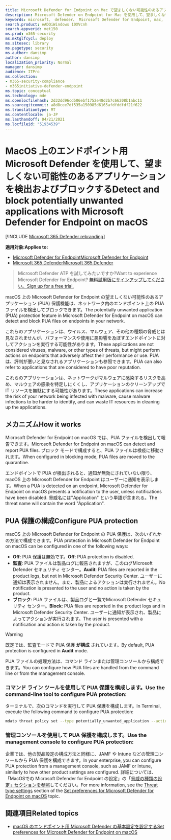 ```yaml
---
title: Microsoft Defender for Endpoint on Mac で望ましくない可能性のあるアプリケーションを検出してブロックする
description: Microsoft Defender on Endpoint for Mac を使用して、望ましくない可能性があるアプリケーション (PUA) を検出してブロックします。
keywords: microsoft、 defender、 Microsoft Defender for Endpoint, mac, pua, pus
search.product: eADQiWindows 10XVcnh
search.appverid: met150
ms.prod: m365-security
ms.mktglfcycl: deploy
ms.sitesec: library
ms.pagetype: security
ms.author: dansimp
author: dansimp
localization_priority: Normal
manager: dansimp
audience: ITPro
ms.collection:
- m365-security-compliance
- m365initiative-defender-endpoint
ms.topic: conceptual
ms.technology: mde
ms.openlocfilehash: 2d32dd96cd506ebf1752e48d2b7c66208b1abc11
ms.sourcegitcommit: a8d8cee7df535a150985d6165afdfddfdf21f622
ms.translationtype: MT
ms.contentlocale: ja-JP
ms.lasthandoff: 04/21/2021
ms.locfileid: "51934539"
---
```

# <a name="detect-and-block-potentially-unwanted-applications-with-microsoft-defender-for-endpoint-on-macos"></a><span data-ttu-id="71996-104">MacOS 上のエンドポイント用 Microsoft Defender を使用して、望ましくない可能性のあるアプリケーションを検出およびブロックする</span><span class="sxs-lookup"><span data-stu-id="71996-104">Detect and block potentially unwanted applications with Microsoft Defender for Endpoint on macOS</span></span>

[!INCLUDE [Microsoft 365 Defender rebranding](../../includes/microsoft-defender.md)]

<span data-ttu-id="71996-105">**適用対象:**</span><span class="sxs-lookup"><span data-stu-id="71996-105">**Applies to:**</span></span>
- [<span data-ttu-id="71996-106">Microsoft Defender for Endpoint</span><span class="sxs-lookup"><span data-stu-id="71996-106">Microsoft Defender for Endpoint</span></span>](https://go.microsoft.com/fwlink/p/?linkid=2154037)
- [<span data-ttu-id="71996-107">Microsoft 365 Defender</span><span class="sxs-lookup"><span data-stu-id="71996-107">Microsoft 365 Defender</span></span>](https://go.microsoft.com/fwlink/?linkid=2118804)

> <span data-ttu-id="71996-108">Microsoft Defender ATP を試してみたいですか?</span><span class="sxs-lookup"><span data-stu-id="71996-108">Want to experience Microsoft Defender for Endpoint?</span></span> [<span data-ttu-id="71996-109">無料試用版にサインアップしてください。</span><span class="sxs-lookup"><span data-stu-id="71996-109">Sign up for a free trial.</span></span>](https://www.microsoft.com/microsoft-365/windows/microsoft-defender-atp?ocid=docs-wdatp-exposedapis-abovefoldlink) 


<span data-ttu-id="71996-110">macOS 上の Microsoft Defender for Endpoint の望ましくない可能性のあるアプリケーション (PUA) 保護機能は、ネットワーク内のエンドポイント上の PUA ファイルを検出してブロックできます。</span><span class="sxs-lookup"><span data-stu-id="71996-110">The potentially unwanted application (PUA) protection feature in Microsoft Defender for Endpoint on macOS can detect and block PUA files on endpoints in your network.</span></span>

<span data-ttu-id="71996-111">これらのアプリケーションは、ウイルス、マルウェア、その他の種類の脅威とは見なされませんが、パフォーマンスや使用に悪影響を及ぼすエンドポイントに対してアクションを実行する可能性があります。</span><span class="sxs-lookup"><span data-stu-id="71996-111">These applications are not considered viruses, malware, or other types of threats, but might perform actions on endpoints that adversely affect their performance or use.</span></span> <span data-ttu-id="71996-112">PUA は、評判が悪いと見なされるアプリケーションも参照できます。</span><span class="sxs-lookup"><span data-stu-id="71996-112">PUA can also refer to applications that are considered to have poor reputation.</span></span>

<span data-ttu-id="71996-113">これらのアプリケーションは、ネットワークがマルウェアに感染するリスクを高め、マルウェアの感染を特定しにくくし、アプリケーションのクリーンアップで IT リソースを無駄にする可能性があります。</span><span class="sxs-lookup"><span data-stu-id="71996-113">These applications can increase the risk of your network being infected with malware, cause malware infections to be harder to identify, and can waste IT resources in cleaning up the applications.</span></span>

## <a name="how-it-works"></a><span data-ttu-id="71996-114">メカニズム</span><span class="sxs-lookup"><span data-stu-id="71996-114">How it works</span></span>

<span data-ttu-id="71996-115">Microsoft Defender for Endpoint on macOS では、PUA ファイルを検出して報告できます。</span><span class="sxs-lookup"><span data-stu-id="71996-115">Microsoft Defender for Endpoint on macOS can detect and report PUA files.</span></span> <span data-ttu-id="71996-116">ブロック モードで構成すると、PUA ファイルは検疫に移動されます。</span><span class="sxs-lookup"><span data-stu-id="71996-116">When configured in blocking mode, PUA files are moved to the quarantine.</span></span>

<span data-ttu-id="71996-117">エンドポイントで PUA が検出されると、通知が無効にされていない限り、macOS 上の Microsoft Defender for Endpoint はユーザーに通知を表示します。</span><span class="sxs-lookup"><span data-stu-id="71996-117">When a PUA is detected on an endpoint, Microsoft Defender for Endpoint on macOS presents a notification to the user, unless notifications have been disabled.</span></span> <span data-ttu-id="71996-118">脅威名には"Application" という単語が含まれる。</span><span class="sxs-lookup"><span data-stu-id="71996-118">The threat name will contain the word "Application".</span></span>

## <a name="configure-pua-protection"></a><span data-ttu-id="71996-119">PUA 保護の構成</span><span class="sxs-lookup"><span data-stu-id="71996-119">Configure PUA protection</span></span>

<span data-ttu-id="71996-120">macOS 上の Microsoft Defender for Endpoint の PUA 保護は、次のいずれかの方法で構成できます。</span><span class="sxs-lookup"><span data-stu-id="71996-120">PUA protection in Microsoft Defender for Endpoint on macOS can be configured in one of the following ways:</span></span>

- <span data-ttu-id="71996-121">**Off**: PUA 保護は無効です。</span><span class="sxs-lookup"><span data-stu-id="71996-121">**Off**: PUA protection is disabled.</span></span>
- <span data-ttu-id="71996-122">**監査**: PUA ファイルは製品ログに報告されますが、このログMicrosoft Defender セキュリティ センター。</span><span class="sxs-lookup"><span data-stu-id="71996-122">**Audit**: PUA files are reported in the product logs, but not in Microsoft Defender Security Center.</span></span> <span data-ttu-id="71996-123">ユーザーに通知は表示されません。また、製品によるアクションは実行されません。</span><span class="sxs-lookup"><span data-stu-id="71996-123">No notification is presented to the user and no action is taken by the product.</span></span>
- <span data-ttu-id="71996-124">**ブロック**: PUA ファイルは、製品ログと一覧でMicrosoft Defender セキュリティ センター。</span><span class="sxs-lookup"><span data-stu-id="71996-124">**Block**: PUA files are reported in the product logs and in Microsoft Defender Security Center.</span></span> <span data-ttu-id="71996-125">ユーザーに通知が表示され、製品によってアクションが実行されます。</span><span class="sxs-lookup"><span data-stu-id="71996-125">The user is presented with a notification and action is taken by the product.</span></span>

>[!WARNING]
><span data-ttu-id="71996-126">既定では、監査モードで PUA 保護 **が構成** されています。</span><span class="sxs-lookup"><span data-stu-id="71996-126">By default, PUA protection is configured in **Audit** mode.</span></span>

<span data-ttu-id="71996-127">PUA ファイルの処理方法は、コマンド ラインまたは管理コンソールから構成できます。</span><span class="sxs-lookup"><span data-stu-id="71996-127">You can configure how PUA files are handled from the command line or from the management console.</span></span>

### <a name="use-the-command-line-tool-to-configure-pua-protection"></a><span data-ttu-id="71996-128">コマンド ライン ツールを使用して PUA 保護を構成します。</span><span class="sxs-lookup"><span data-stu-id="71996-128">Use the command-line tool to configure PUA protection:</span></span>

<span data-ttu-id="71996-129">ターミナルで、次のコマンドを実行して PUA 保護を構成します。</span><span class="sxs-lookup"><span data-stu-id="71996-129">In Terminal, execute the following command to configure PUA protection:</span></span>

```bash
mdatp threat policy set --type potentially_unwanted_application --action [off|audit|block]
```

### <a name="use-the-management-console-to-configure-pua-protection"></a><span data-ttu-id="71996-130">管理コンソールを使用して PUA 保護を構成します。</span><span class="sxs-lookup"><span data-stu-id="71996-130">Use the management console to configure PUA protection:</span></span>

<span data-ttu-id="71996-131">企業では、他の製品設定の構成方法と同様に、JAMF や Intune などの管理コンソールから PUA 保護を構成できます。</span><span class="sxs-lookup"><span data-stu-id="71996-131">In your enterprise, you can configure PUA protection from a management console, such as JAMF or Intune, similarly to how other product settings are configured.</span></span> <span data-ttu-id="71996-132">詳細については、「MacOS[](mac-preferences.md#threat-type-settings)での Microsoft Defender for Endpoint の設定」の「[脅威の種類の設定」セクションを参照](mac-preferences.md)してください。</span><span class="sxs-lookup"><span data-stu-id="71996-132">For more information, see the [Threat type settings](mac-preferences.md#threat-type-settings) section of the [Set preferences for Microsoft Defender for Endpoint on macOS](mac-preferences.md) topic.</span></span>

## <a name="related-topics"></a><span data-ttu-id="71996-133">関連項目</span><span class="sxs-lookup"><span data-stu-id="71996-133">Related topics</span></span>

- [<span data-ttu-id="71996-134">macOS のエンドポイント用 Microsoft Defender の基本設定を設定する</span><span class="sxs-lookup"><span data-stu-id="71996-134">Set preferences for Microsoft Defender for Endpoint on macOS</span></span>](mac-preferences.md)
